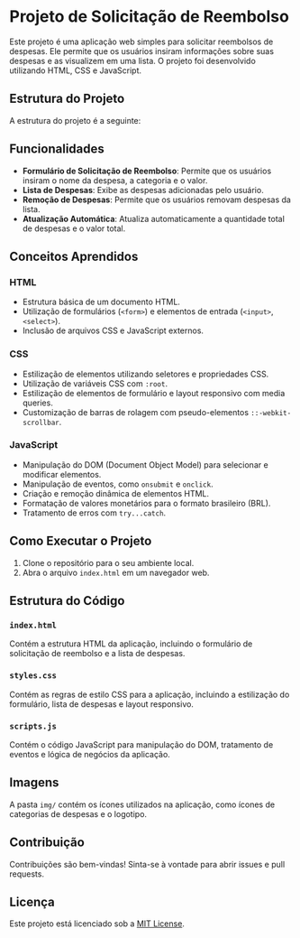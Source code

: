# Projeto de Solicitação de Reembolso

Este projeto é uma aplicação web simples para solicitar reembolsos de despesas. Ele permite que os usuários insiram informações sobre suas despesas e as visualizem em uma lista. O projeto foi desenvolvido utilizando HTML, CSS e JavaScript.

## Estrutura do Projeto

A estrutura do projeto é a seguinte:


## Funcionalidades

- **Formulário de Solicitação de Reembolso**: Permite que os usuários insiram o nome da despesa, a categoria e o valor.
- **Lista de Despesas**: Exibe as despesas adicionadas pelo usuário.
- **Remoção de Despesas**: Permite que os usuários removam despesas da lista.
- **Atualização Automática**: Atualiza automaticamente a quantidade total de despesas e o valor total.

## Conceitos Aprendidos

### HTML

- Estrutura básica de um documento HTML.
- Utilização de formulários (`<form>`) e elementos de entrada (`<input>`, `<select>`).
- Inclusão de arquivos CSS e JavaScript externos.

### CSS

- Estilização de elementos utilizando seletores e propriedades CSS.
- Utilização de variáveis CSS com `:root`.
- Estilização de elementos de formulário e layout responsivo com media queries.
- Customização de barras de rolagem com pseudo-elementos `::-webkit-scrollbar`.

### JavaScript

- Manipulação do DOM (Document Object Model) para selecionar e modificar elementos.
- Manipulação de eventos, como `onsubmit` e `onclick`.
- Criação e remoção dinâmica de elementos HTML.
- Formatação de valores monetários para o formato brasileiro (BRL).
- Tratamento de erros com `try...catch`.

## Como Executar o Projeto

1. Clone o repositório para o seu ambiente local.
2. Abra o arquivo `index.html` em um navegador web.

## Estrutura do Código

### `index.html`

Contém a estrutura HTML da aplicação, incluindo o formulário de solicitação de reembolso e a lista de despesas.

### `styles.css`

Contém as regras de estilo CSS para a aplicação, incluindo a estilização do formulário, lista de despesas e layout responsivo.

### `scripts.js`

Contém o código JavaScript para manipulação do DOM, tratamento de eventos e lógica de negócios da aplicação.

## Imagens

A pasta `img/` contém os ícones utilizados na aplicação, como ícones de categorias de despesas e o logotipo.

## Contribuição

Contribuições são bem-vindas! Sinta-se à vontade para abrir issues e pull requests.

## Licença

Este projeto está licenciado sob a [MIT License](LICENSE).
